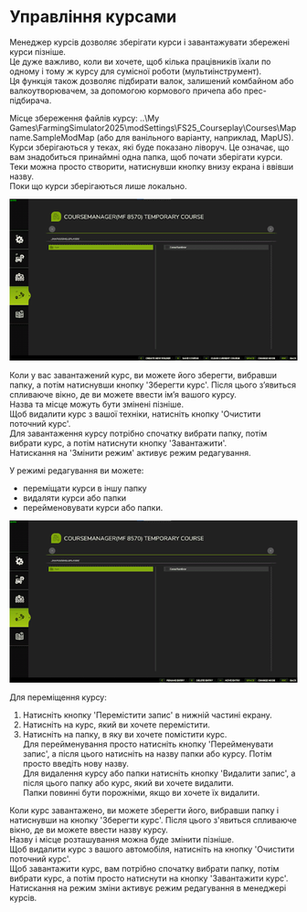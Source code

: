# Управління курсами  
Менеджер курсів дозволяє зберігати курси і завантажувати збережені курси пізніше.  
Це дуже важливо, коли ви хочете, щоб кілька працівників їхали по одному і тому ж курсу для сумісної роботи (мультиінструмент).  
Ця функція також дозволяє підбирати валок, залишений комбайном або валкоутворювачем, за допомогою кормового причепа або прес-підбирача.  
  
Місце збереження файлів курсу: ..\My Games\FarmingSimulator2025\modSettings\FS25_Courseplay\Courses\Mapname.SampleModMap (або для ванільного варіанту, наприклад, MapUS).  
Курси зберігаються у теках, які буде показано ліворуч. Це означає, що вам знадобиться принаймні одна папка, щоб почати зберігати курси.   
Теки можна просто створити, натиснувши кнопку внизу екрана і ввівши назву.  
Поки що курси зберігаються лише локально.  


![Image](../assets/images/managerbasehelp_0_0_765_430.png)

  
Коли у вас завантажений курс, ви можете його зберегти, вибравши папку, а потім натиснувши кнопку 'Зберегти курс'. Після цього з’явиться спливаюче вікно, де ви можете ввести ім’я вашого курсу.  
Назва та місце можуть бути змінені пізніше.  
Щоб видалити курс з вашої техніки, натисніть кнопку 'Очистити поточний курс'.  
Для завантаження курсу потрібно спочатку вибрати папку, потім вибрати курс, а потім натиснути кнопку 'Завантажити'.  
Натискання на 'Змінити режим' активує режим редагування.  


  
У режимі редагування ви можете:  
- переміщати курси в іншу папку  
- видаляти курси або папки  
- перейменовувати курси або папки.  


![Image](../assets/images/manageredithelp_0_0_765_430.png)

  
Для переміщення курсу:  
  1) Натисніть кнопку 'Перемістити запис' в нижній частині екрану.  
  2) Натисніть на курс, який ви хочете перемістити.  
  3) Натисніть на папку, в яку ви хочете помістити курс.  
Для перейменування просто натисніть кнопку 'Перейменувати запис', а після цього натисніть на назву папки або курсу. Потім просто введіть нову назву.  
Для видалення курсу або папки натисніть кнопку 'Видалити запис', а після цього папку або курс, який ви хочете видалити.  
Папки повинні бути порожніми, якщо ви хочете їх видалити.  
  
Коли курс завантажено, ви можете зберегти його, вибравши папку і натиснувши на кнопку 'Зберегти курс'. Після цього з'явиться спливаюче вікно, де ви можете ввести назву курсу.  
Назву і місце розташування можна буде змінити пізніше.  
Щоб видалити курс з вашого автомобіля, натисніть на кнопку 'Очистити поточний курс'.  
Щоб завантажити курс, вам потрібно спочатку вибрати папку, потім вибрати курс, а потім просто натиснути на кнопку 'Завантажити курс'.  
Натискання на режим зміни активує режим редагування в менеджері курсів.  


